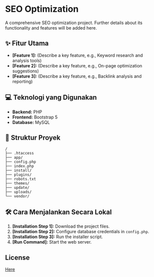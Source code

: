# SEO Optimization

<!-- Add shields.io badges here if tech stack is later identified -->

A comprehensive SEO optimization project.  Further details about its functionality and features will be added here.

## ✨ Fitur Utama
- **[Feature 1]:**  (Describe a key feature, e.g.,  Keyword research and analysis tools)
- **[Feature 2]:** (Describe a key feature, e.g., On-page optimization suggestions)
- **[Feature 3]:** (Describe a key feature, e.g., Backlink analysis and reporting)


## 💻 Teknologi yang Digunakan
- **Backend:** PHP
- **Frontend:** Bootstrap 5
- **Database:** MySQL


## 📂 Struktur Proyek
```
/
├── .htaccess
├── app/
├── config.php
├── index.php
├── install/
├── plugins/
├── robots.txt
├── themes/
├── update/
├── uploads/
└── vendor/
```

## 🛠️ Cara Menjalankan Secara Lokal

1. **[Installation Step 1]:** Download the project files.
2. **[Installation Step 2]:** Configure database credentials in `config.php`.
3. **[Installation Step 3]:** Run the installer script.
4. **[Run Command]:** Start the web server.

## License

[Here](https://github.com/JonathanZefanya/seo-optimation/blob/main/LICENSE)
